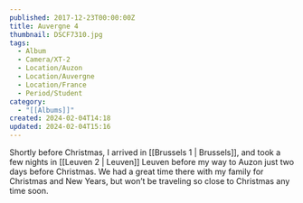 ```yaml
---
published: 2017-12-23T00:00:00Z
title: Auvergne 4
thumbnail: DSCF7310.jpg
tags:
  - Album
  - Camera/XT-2
  - Location/Auzon
  - Location/Auvergne
  - Location/France
  - Period/Student
category:
  - "[[Albums]]"
created: 2024-02-04T14:18
updated: 2024-02-04T15:16
---
```

Shortly before Christmas, I arrived in [[Brussels 1 | Brussels]], and took a few nights in [[Leuven 2 | Leuven]] Leuven before my way to Auzon just two days before Christmas. We had a great time there with my family for Christmas and New Years, but won’t be traveling so close to Christmas any time soon.
